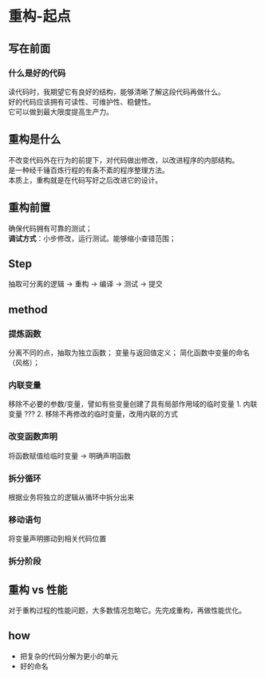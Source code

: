 # 重构-起点
## 写在前面
### 什么是好的代码
读代码时，我期望它有良好的结构，能够清晰了解这段代码再做什么。  
好的代码应该拥有可读性、可维护性、稳健性。  
它可以做到最大限度提高生产力。

## 重构是什么
不改变代码外在行为的前提下，对代码做出修改，以改进程序的内部结构。  
是一种经千锤百炼行程的有条不紊的程序整理方法。  
本质上，重构就是在代码写好之后改进它的设计。  

## 重构前置
确保代码拥有可靠的测试；  
**调试方式**：小步修改，运行测试。能够缩小查错范围；


## Step
抽取可分离的逻辑 -> 重构 -> 编译 -> 测试 -> 提交


## method

### 提炼函数
分离不同的点，抽取为独立函数；
变量与返回值定义；
简化函数中变量的命名（风格）；

### 内联变量
移除不必要的参数/变量，譬如有些变量创建了具有局部作用域的临时变量
	1. 内联变量 ???
	2. 移除不再修改的临时变量，改用内联的方式


### 改变函数声明
将函数赋值给临时变量 -> 明确声明函数

### 拆分循环
根据业务将独立的逻辑从循环中拆分出来

### 移动语句
将变量声明挪动到相关代码位置

### 拆分阶段


## 重构 vs 性能
对于重构过程的性能问题，大多数情况忽略它。先完成重构，再做性能优化。

## how
- 把复杂的代码分解为更小的单元
- 好的命名
